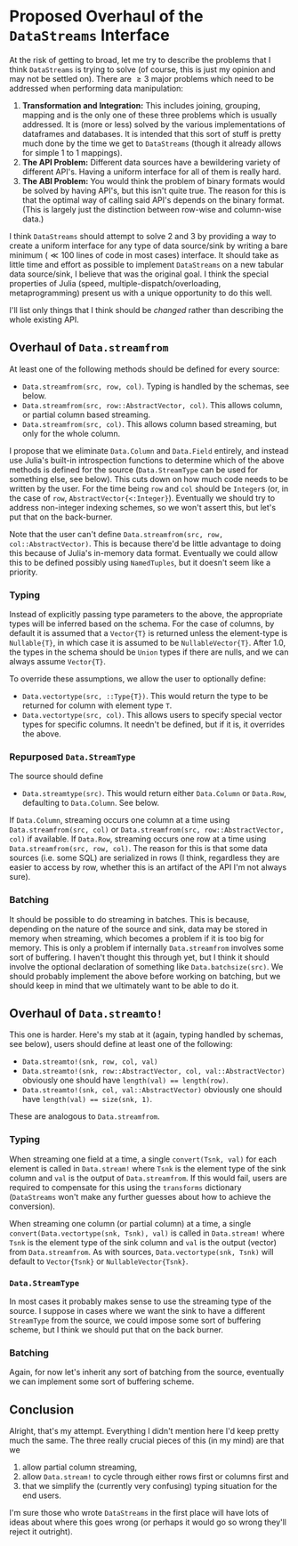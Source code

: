 # Proposed Overhaul of the `DataStreams` Interface

At the risk of getting to broad, let me try to describe the problems that I think `DataStreams` is trying to solve (of course, this is just my opinion and may
not be settled on).  There are $\ge 3$ major problems which need to be addressed when performing data manipulation:

1. **Transformation and Integration:** This includes joining, grouping, mapping and is the only one of these three problems which is usually addressed.  It is
   (more or less) solved by the various implementations of dataframes and databases.  It is intended that this sort of stuff is pretty much done by the time we
   get to `DataStreams` (though it already allows for simple 1 to 1 mappings).
2. **The API Problem:** Different data sources have a bewildering variety of different API's.  Having a uniform interface for all of them is really hard.
3. **The ABI Problem:** You would think the problem of binary formats would be solved by having API's, but this isn't quite true.  The reason for this is that
   the optimal way of calling said API's depends on the binary format.  (This is largely just the distinction between row-wise and column-wise data.)

I think `DataStreams` should attempt to solve 2 and 3 by providing a way to create a uniform interface for any type of data source/sink by writing a bare
minimum ($\ll 100$ lines of code in most cases) interface.  It should take as little time and effort as possible to implement `DataStreams` on a new tabular
data source/sink, I believe that was the original goal.  I think the special properties of Julia (speed, multiple-dispatch/overloading, metaprogramming) present
us with a unique opportunity to do this well.

I'll list only things that I think should be *changed* rather than describing the whole existing API.


## Overhaul of `Data.streamfrom`
At least one of the following methods should be defined for every source:

- `Data.streamfrom(src, row, col)`.  Typing is handled by the schemas, see below.
- `Data.streamfrom(src, row::AbstractVector, col)`.  This allows column, or partial column based streaming.
- `Data.streamfrom(src, col)`.  This allows column based streaming, but only for the whole column.

I propose that we eliminate `Data.Column` and `Data.Field` entirely, and instead use Julia's built-in introspection functions to determine which of the above
methods is defined for the source (`Data.StreamType` can be used for something else, see below).  This cuts down on how much code needs to be written by the
user.  For the time being `row` and `col` should be `Integer`s (or, in the case of `row`, `AbstractVector{<:Integer}`).  Eventually we should try to address
non-integer indexing schemes, so we won't assert this, but let's put that on the back-burner.

Note that the user can't define `Data.streamfrom(src, row, col::AbstractVector)`.  This is because there'd be little advantage to doing this because of Julia's
in-memory data format.  Eventually we could allow this to be defined possibly using `NamedTuples`, but it doesn't seem like a priority.

### Typing
Instead of explicitly passing type parameters to the above, the appropriate types will be inferred based on the schema.  For the case of columns, by default it
is assumed that a `Vector{T}` is returned unless the element-type is `Nullable{T}`, in which case it is assumed to be `NullableVector{T}`.  After 1.0, the types
in the schema should be `Union` types if there are nulls, and we can always assume `Vector{T}`.

To override these assumptions, we allow the user to optionally define:

- `Data.vectortype(src, ::Type{T})`.  This would return the type to be returned for column with element type `T`.
- `Data.vectortype(src, col)`.  This allows users to specify special vector types for specific columns. It needn't be defined, but if it is, it overrides the
    above.

### Repurposed `Data.StreamType`
The source should define

- `Data.streamtype(src)`. This would return either `Data.Column` or `Data.Row`, defaulting to `Data.Column`.  See below.

If `Data.Column`, streaming occurs one column at a time using `Data.streamfrom(src, col)` or `Data.streamfrom(src, row::AbstractVector, col)` if available.  If
`Data.Row`, streaming occurs one row at a time using `Data.streamfrom(src, row, col)`.  The reason for this is that some data sources (i.e. some SQL) are
serialized in rows (I think, regardless they are easier to access by row, whether this is an artifact of the API I'm not always sure).


### Batching
It should be possible to do streaming in batches.  This is because, depending on the nature of the source and sink, data may be stored in memory when streaming,
which becomes a problem if it is too big for memory.  This is only a problem if internally `Data.streamfrom` involves some sort of buffering.  I haven't thought
this through yet, but I think it should involve the optional declaration of something like `Data.batchsize(src)`.  We should probably implement the above before
working on batching, but we should keep in mind that we ultimately want to be able to do it.


## Overhaul of `Data.streamto!`
This one is harder.  Here's my stab at it (again, typing handled by schemas, see below), users should define at least one of the following:

- `Data.streamto!(snk, row, col, val)`
- `Data.streamto!(snk, row::AbstractVector, col, val::AbstractVector)` obviously one should have `length(val) == length(row)`.
- `Data.streamto!(snk, col, val::AbstractVector)` obviously one should have `length(val) == size(snk, 1)`.

These are analogous to `Data.streamfrom`.

### Typing
When streaming one field at a time, a single `convert(Tsnk, val)` for each element is called in `Data.stream!` where `Tsnk` is the element type of the sink
column and `val` is the output of `Data.streamfrom`.  If this would fail, users are required to compensate for this using the `transforms` dictionary
(`DataStreams` won't make any further guesses about how to achieve the conversion).

When streaming one column (or partial column) at a time, a single `convert(Data.vectortype(snk, Tsnk), val)` is called in `Data.stream!` where `Tsnk` is the
element type of the sink column and `val` is the output (vector) from `Data.streamfrom`.  As with sources, `Data.vectortype(snk, Tsnk)` will default to
`Vector{Tsnk}` or `NullableVector{Tsnk}`.


### `Data.StreamType`
In most cases it probably makes sense to use the streaming type of the source.  I suppose in cases where we want the sink to have a different `StreamType` from
the source, we could impose some sort of buffering scheme, but I think we should put that on the back burner.

### Batching
Again, for now let's inherit any sort of batching from the source, eventually we can implement some sort of buffering scheme.


## Conclusion
Alright, that's my attempt.  Everything I didn't mention here I'd keep pretty much the same.  The three really crucial pieces of this (in my mind) are that we
1. allow partial column streaming, 
2. allow `Data.stream!` to cycle through either rows first or columns first and 
3. that we simplify the (currently very confusing) typing situation for the end users.

I'm sure those who wrote `DataStreams` in the first place will have lots of ideas about where this goes wrong (or perhaps it would go so wrong they'll reject it
outright).

